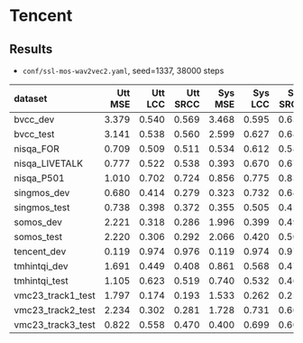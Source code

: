 # Tencent

## Results

- `conf/ssl-mos-wav2vec2.yaml`, seed=1337, 38000 steps

| dataset           | Utt MSE | Utt LCC | Utt SRCC | Sys MSE | Sys LCC | Sys SRCC |
| :-----------------|-------: |-------: |--------: |-------: |-------: |--------: |
| bvcc_dev          |   3.379 |   0.540 |    0.569 |   3.468 |   0.595 |    0.630 |
| bvcc_test         |   3.141 |   0.538 |    0.560 |   2.599 |   0.627 |    0.688 |
| nisqa_FOR         |   0.709 |   0.509 |    0.511 |   0.534 |   0.612 |    0.583 |
| nisqa_LIVETALK    |   0.777 |   0.522 |    0.538 |   0.393 |   0.670 |    0.679 |
| nisqa_P501        |   1.010 |   0.702 |    0.724 |   0.856 |   0.775 |    0.837 |
| singmos_dev       |   0.680 |   0.414 |    0.279 |   0.323 |   0.732 |    0.644 |
| singmos_test      |   0.738 |   0.398 |    0.372 |   0.355 |   0.505 |    0.457 |
| somos_dev         |   2.221 |   0.318 |    0.286 |   1.996 |   0.399 |    0.497 |
| somos_test        |   2.220 |   0.306 |    0.292 |   2.066 |   0.420 |    0.506 |
| tencent_dev       |   0.119 |   0.974 |    0.976 |   0.119 |   0.974 |    0.976 |
| tmhintqi_dev      |   1.691 |   0.449 |    0.408 |   0.861 |   0.568 |    0.477 |
| tmhintqi_test     |   1.105 |   0.623 |    0.519 |   0.740 |   0.532 |    0.467 |
| vmc23_track1_test |   1.797 |   0.174 |    0.193 |   1.533 |   0.262 |    0.256 |
| vmc23_track2_test |   2.234 |   0.302 |    0.281 |   1.728 |   0.731 |    0.669 |
| vmc23_track3_test |   0.822 |   0.558 |    0.470 |   0.400 |   0.699 |    0.601 |
